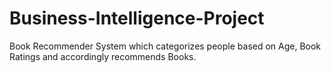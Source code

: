 # Business-Intelligence-Project
Book Recommender System which categorizes people based on Age, Book Ratings and accordingly recommends Books.
